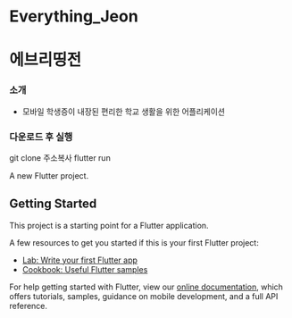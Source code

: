 # Everything_Jeon
# 에브리띵전

### 소개
- 모바일 학생증이 내장된 편리한 학교 생활을 위한 어플리케이션

### 다운로드 후 실행

git clone 주소복사
flutter run


A new Flutter project.

## Getting Started

This project is a starting point for a Flutter application.

A few resources to get you started if this is your first Flutter project:

- [Lab: Write your first Flutter app](https://flutter.dev/docs/get-started/codelab)
- [Cookbook: Useful Flutter samples](https://flutter.dev/docs/cookbook)

For help getting started with Flutter, view our
[online documentation](https://flutter.dev/docs), which offers tutorials,
samples, guidance on mobile development, and a full API reference.
